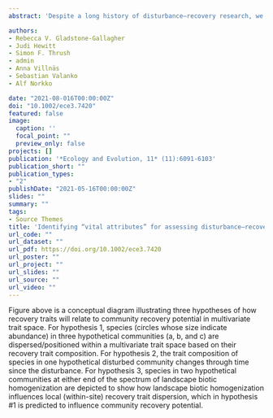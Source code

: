 ```yaml
---
abstract: 'Despite a long history of disturbance–recovery research, we still lack a generalizable understanding of the attributes that drive community recovery potential in seafloor ecosystems. Marine soft-sediment ecosystems encompass a range of heterogeneity from simple low-diversity habitats with limited biogenic structure, to species-rich systems with complex biogenic habitat structure. These differences in biological heterogeneity are a product of natural conditions and disturbance regimes. To search for unifying attributes, we explore whether a set of simple traits can characterize community disturbance–recovery potential using seafloor patch-disturbance experiments conducted in two different soft-sediment landscapes. The two landscapes represent two ends of a spectrum of landscape biotic heterogeneity in order to consider multi-scale disturbance–recovery processes. We consider traits at different levels of biological organization, from the biological traits of individual species, to the traits of species at the landscape scale associated with their occurrence across the landscape and their ability to be dominant. We show that in a biotically heterogeneous landscape (Kawau Bay, New Zealand), seafloor community recovery is stochastic, there is high species turnover, and the landscape-scale traits are good predictors of recovery. In contrast, in a biotically homogeneous landscape (Baltic Sea), the options for recovery are constrained, the recovery pathway is thus more deterministic and the scale of recovery traits important for determining recovery switches to the individual species biological traits within the disturbed patch. Our results imply that these simple, yet sophisticated, traits can be effectively used to characterize community recovery potential and highlight the role of landscapes in providing resilience to patch-scale disturbances.'

authors:
- Rebecca V. Gladstone-Gallagher
- Judi Hewitt
- Simon F. Thrush
- admin
- Anna Villnäs
- Sebastian Valanko
- Alf Norkko

date: "2021-08-016T00:00:00Z"
doi: "10.1002/ece3.7420"
featured: false
image:
  caption: ''
  focal_point: ""
  preview_only: false
projects: []
publication: '*Ecology and Evolution, 11* (11):6091-6103'
publication_short: ""
publication_types:
- "2"
publishDate: "2021-05-16T00:00:00Z"
slides: ""
summary: ""
tags:
- Source Themes
title: 'Identifying “vital attributes” for assessing disturbance–recovery potential of seafloor communities' 
url_code: ""
url_dataset: ""
url_pdf: https://doi.org/10.1002/ece3.7420
url_poster: ""
url_project: ""
url_slides: ""
url_source: ""
url_video: ""
---
```



Figure above is a conceptual diagram illustrating three hypotheses of how recovery traits will relate to community recovery potential in multivariate trait space. For hypothesis 1, species (circles whose size indicate abundance) in three hypothetical communities (a, b, and c) are dispersed/positioned within a multivariate trait space based on their recovery trait composition. For hypothesis 2, the trait composition of species in one hypothetical disturbed community changes through time since the disturbance. For hypothesis 3, species in two hypothetical communities at either end of the spectrum of landscape biotic homogenization are depicted to show how landscape biotic homogenization influences local (within-site) recovery trait dispersion, which in hypothesis #1 is predicted to influence community recovery potential.
